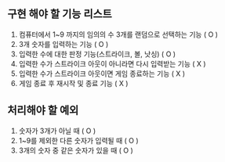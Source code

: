 ## 구현 해야 할 기능 리스트 
1. 컴퓨터에서 1~9 까지의 임의의 수 3개를 랜덤으로 선택하는 기능  ( O )
2. 3개 숫자를 입력하는 기능  ( O )
3. 입력한 수에 대한 판정 기능(스트라이크, 볼, 낫싱) ( O )
4. 입력한 수가 스트라이크 아웃이 아니라면 다시 입력받는 기능 ( X )
5. 입력한 수가 스트라이크 아웃이면 게임 종료하는 기능 ( X )
6. 게임 종료 후 재시작 및 종료 기능  ( X )


## 처리해야 할 예외
1. 숫자가 3개가 아닐 때  ( O )
2. 1~9를 제외한 다른 숫자가 입력될 때  ( O )
3. 3개의 숫자 중 같은 숫자가 있을 때  ( O )